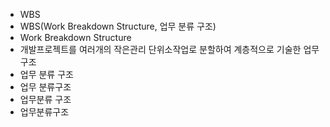 ﻿- WBS
- WBS(Work Breakdown Structure, 업무 분류 구조)
- Work Breakdown Structure
- 개발프로젝트를 여러개의 작은관리 단위소작업로 분할하여 계층적으로 기술한 업무구조
- 업무 분류 구조
- 업무 분류구조
- 업무분류 구조
- 업무분류구조
